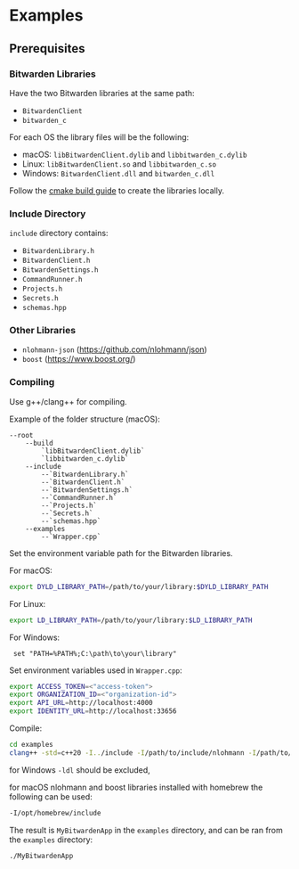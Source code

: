 # Examples

## Prerequisites

### Bitwarden Libraries

Have the two Bitwarden libraries at the same path:

- `BitwardenClient`
- `bitwarden_c`

For each OS the library files will be the following:

- macOS: `libBitwardenClient.dylib` and `libbitwarden_c.dylib`
- Linux: `libBitwardenClient.so` and `libbitwarden_c.so`
- Windows:  `BitwardenClient.dll` and `bitwarden_c.dll`

Follow the [cmake build guide](../CMakeBuild.md) to create the libraries locally.

### Include Directory

`include` directory contains:

- `BitwardenLibrary.h`
- `BitwardenClient.h`
- `BitwardenSettings.h`
- `CommandRunner.h`
- `Projects.h`
- `Secrets.h`
- `schemas.hpp`

### Other Libraries

- `nlohmann-json` (<https://github.com/nlohmann/json>)
- `boost` (<https://www.boost.org/>)

### Compiling

Use g++/clang++ for compiling.

Example of the folder structure (macOS):

```text
--root
    --build
        `libBitwardenClient.dylib`
        `libbitwarden_c.dylib`
    --include
        --`BitwardenLibrary.h`
        --`BitwardenClient.h`
        --`BitwardenSettings.h`
        --`CommandRunner.h`
        --`Projects.h`
        --`Secrets.h`
        --`schemas.hpp`
    --examples
        --`Wrapper.cpp`
```

Set the environment variable path for the Bitwarden libraries.

For macOS:

```bash
export DYLD_LIBRARY_PATH=/path/to/your/library:$DYLD_LIBRARY_PATH
```

For Linux:

```bash
export LD_LIBRARY_PATH=/path/to/your/library:$LD_LIBRARY_PATH
```

For Windows:

```shell
 set "PATH=%PATH%;C:\path\to\your\library"
```

Set environment variables used in `Wrapper.cpp`:

```bash
export ACCESS_TOKEN=<"access-token">
export ORGANIZATION_ID=<"organization-id">
export API_URL=http://localhost:4000
export IDENTITY_URL=http://localhost:33656
```

Compile:

```bash
cd examples
clang++ -std=c++20 -I../include -I/path/to/include/nlohmann -I/path/to/include/boost -L../build/ -o MyBitwardenApp Wrapper.cpp -lBitwardenClient -ldl
```

for Windows `-ldl` should be excluded,

for macOS nlohmann and boost libraries installed with homebrew the following can be used:

```bash
-I/opt/homebrew/include
```

The result is `MyBitwardenApp` in the `examples` directory, and can be ran from the `examples` directory:

```bash
./MyBitwardenApp
```
